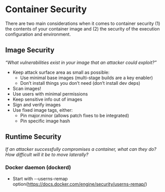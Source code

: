 # Container Security

There are two main considerations when it comes to container security (1) the contents of your container image and (2) the security of the execution configuration and environment.

## Image Security

*“What vulnerabilities exist in your image that an attacker could exploit?”*

- Keep attack surface area as small as possible:
  - Use minimal base images (multi-stage builds are a key enabler)
  - Don’t install things you don’t need (don’t install dev deps)
- Scan images!
- Use users with minimal permissions
- Keep sensitive info out of images
- Sign and verify images
- Use fixed image tags, either:
  - Pin major.minor (allows patch fixes to be integrated)
  - Pin specific image hash

## Runtime Security

*If an attacker successfully compromises a container, what can they do? How difficult will it be to move laterally?*

### Docker daemon (dockerd)
  - Start with --userns-remap option(https://docs.docker.com/engine/security/userns-remap/)
